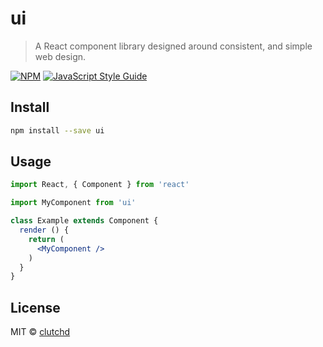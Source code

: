 # ui

> A React component library designed around consistent, and simple web design.

[![NPM](https://img.shields.io/npm/v/ui.svg)](https://www.npmjs.com/package/ui) [![JavaScript Style Guide](https://img.shields.io/badge/code_style-standard-brightgreen.svg)](https://standardjs.com)

## Install

```bash
npm install --save ui
```

## Usage

```jsx
import React, { Component } from 'react'

import MyComponent from 'ui'

class Example extends Component {
  render () {
    return (
      <MyComponent />
    )
  }
}
```

## License

MIT © [clutchd](https://github.com/clutchd)
